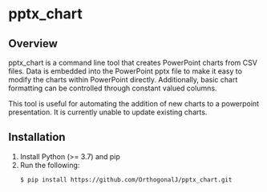 # pptx_chart

## Overview
pptx_chart is a command line tool that creates PowerPoint charts from CSV files. Data is embedded into the PowerPoint pptx file to make it easy to modify the charts within PowerPoint directly. Additionally, basic chart formatting can be controlled through constant valued columns.

This tool is useful for automating the addition of new charts to a powerpoint presentation. It is currently unable to update existing charts.

## Installation

1. Install Python (>= 3.7) and pip
2. Run the following:
    ```
    $ pip install https://github.com/OrthogonalJ/pptx_chart.git
    ```
